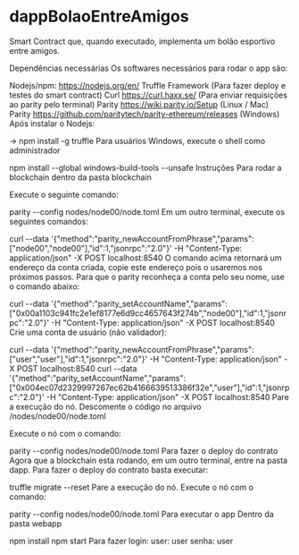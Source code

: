 # dappBolaoEntreAmigos
Smart Contract que, quando executado, implementa um bolão esportivo entre amigos. 

Dependências necessárias
Os softwares necessários para rodar o app são:

Nodejs/npm: https://nodejs.org/en/
Truffle Framework (Para fazer deploy e testes do smart contract)
Curl https://curl.haxx.se/ (Para enviar requisições ao parity pelo terminal)
Parity https://wiki.parity.io/Setup (Linux / Mac)
Parity https://github.com/paritytech/parity-ethereum/releases (Windows)
Após instalar o Nodejs:

-> npm install -g truffle
Para usuários Windows, execute o shell como administrador

npm install --global windows-build-tools --unsafe
Instruções
Para rodar a blockchain
dentro da pasta blockchain

Execute o seguinte comando:

parity --config nodes/node00/node.toml 
Em um outro terminal, execute os seguintes comandos:

curl --data '{"method":"parity_newAccountFromPhrase","params":["node00","node00"],"id":1,"jsonrpc":"2.0"}' -H "Content-Type: application/json" -X POST localhost:8540
O comando acima retornará um endereço da conta criada, copie este endereço pois o usaremos nos próximos passos.
Para que o parity reconheça a conta pelo seu nome, use o comando abaixo:

curl --data '{"method":"parity_setAccountName","params":["0x00a1103c941fc2e1ef8177e6d9cc4657643f274b","node00"],"id":1,"jsonrpc":"2.0"}' -H "Content-Type: application/json" -X POST localhost:8540
Crie uma conta de usuário (não validador):

curl --data '{"method":"parity_newAccountFromPhrase","params":["user","user"],"id":1,"jsonrpc":"2.0"}' -H "Content-Type: application/json" -X POST localhost:8540
curl --data '{"method":"parity_setAccountName","params":["0x004ec07d2329997267ec62b4166639513386f32e","user"],"id":1,"jsonrpc":"2.0"}' -H "Content-Type: application/json" -X POST localhost:8540
Pare a execução do nó. Descomente o código no arquivo /nodes/node00/node.toml

Execute o nó com o comando:

parity --config nodes/node00/node.toml
Para fazer o deploy do contrato
Agora que a blockchain esta rodando, em um outro terminal, entre na pasta dapp. Para fazer o deploy do contrato basta executar:

truffle migrate --reset
Pare a execução do nó. Execute o nó com o comando:

parity --config nodes/node00/node.toml
Para executar o app
Dentro da pasta webapp

npm install
npm start
Para fazer login:
user: user
senha: user
